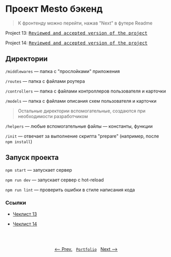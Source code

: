 # Проект Mesto бэкенд

> К фронтенду можно перейти, нажав "Next" в футере Readme

Project 13: <kbd>[Reviewed and accepted version of the project](https://github.com/artginzburg/express-mesto/tree/project-13_review-2-final)</kbd>

Project 14: <kbd>[Reviewed and accepted version of the project](https://github.com/artginzburg/express-mesto/tree/project-14_review-5-final)</kbd>

## Директории

`/middlewares` — папка с "прослойками" приложения

`/routes` — папка с файлами роутера

`/controllers` — папка с файлами контроллеров пользователя и карточки

`/models` — папка с файлами описания схем пользователя и карточки

> Остальные директории вспомогательные, создаются при необходимости разработчиком

`/helpers` — любые вспомогательные файлы — константы, функции

`/init` — отвечает за выполнение скрипта "prepare" (например, после `npm install`)

## Запуск проекта

`npm start` — запускает сервер

`npm run dev` — запускает сервер с hot-reload

`npm run lint` — проверить ошибки в стиле написания кода

### Ссылки

- [Чеклист 13](https://code.s3.yandex.net/web-developer/checklists/new-program/checklist-13/index.html)

- [Чеклист 14](https://code.s3.yandex.net/web-developer/checklists/new-program/checklist-14/index.html)

<br>
<br>

<p align="center">
  <a href="https://github.com/artginzburg/react-mesto-auth"><-- Prev.</a>
  &nbsp;
  <code><a href="https://github.com/artginzburg/yandex.praktikum-portfolio">Portfolio</a></code>
  &nbsp;
  <a href="https://github.com/artginzburg/react-mesto-api-full">Next --></a>
</p>
